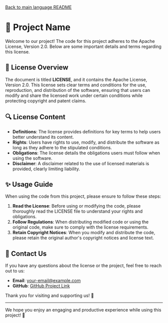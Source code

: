 [Back to main language README](README.md)

# 📄 Project Name

Welcome to our project! The code for this project adheres to the Apache License, Version 2.0. Below are some important details and terms regarding this license.

## 📜 License Overview

The document is titled **LICENSE**, and it contains the Apache License, Version 2.0. This license sets clear terms and conditions for the use, reproduction, and distribution of the software, ensuring that users can modify and share the licensed work under certain conditions while protecting copyright and patent claims.

## 🔍 License Content

- **Definitions**: The license provides definitions for key terms to help users better understand its content.
- **Rights**: Users have rights to use, modify, and distribute the software as long as they adhere to the stipulated conditions.
- **Obligations**: The license details the obligations users must follow when using the software.
- **Disclaimer**: A disclaimer related to the use of licensed materials is provided, clearly limiting liability.

## ✨ Usage Guide

When using the code from this project, please ensure to follow these steps:

1. **Read the License**: Before using or modifying the code, please thoroughly read the LICENSE file to understand your rights and obligations.
2. **Follow Regulations**: When distributing modified code or using the original code, make sure to comply with the license requirements.
3. **Retain Copyright Notices**: When you modify and distribute the code, please retain the original author's copyright notices and license text.

## 🌟 Contact Us

If you have any questions about the license or the project, feel free to reach out to us:

- **Email**: [your-email@example.com](mailto:your-email@example.com)
- **GitHub**: [GitHub Project Link](https://github.com/your-repo)

Thank you for visiting and supporting us! 🚀

---

We hope you enjoy an engaging and productive experience while using this project! 🎉
